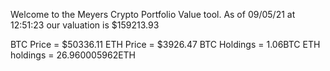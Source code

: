 Welcome to the Meyers Crypto Portfolio Value tool. 
As of 09/05/21 at 12:51:23 our valuation is $159213.93 

BTC Price = $50336.11
 ETH Price = $3926.47
BTC Holdings = 1.06BTC
 ETH holdings = 26.960005962ETH 

